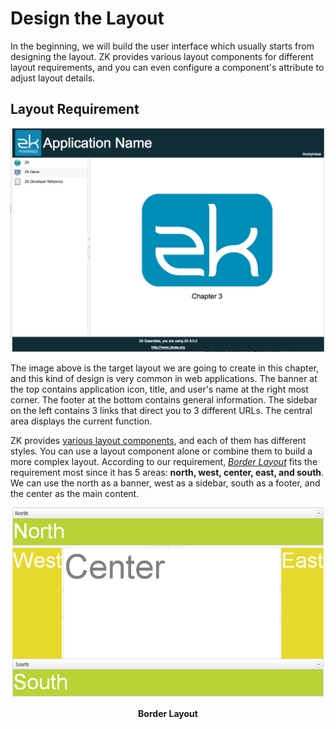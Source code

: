 # Design the Layout
In the beginning, we will build the user interface which usually starts
from designing the layout. ZK provides various layout components for different
layout requirements, and you can even configure a component's attribute
to adjust layout details.

## Layout Requirement

![](../images/ze-ch3-page-layout.png)

The image above is the target layout we are going to create in this chapter, and this kind of design is very common in web applications. The banner at the top contains application icon, title, and user's name at the right most corner. The footer at the bottom contains general information. The sidebar on the left contains 3 links that direct you to 3 different URLs. The central area displays the current function.

ZK provides [various layout components](https://www.zkoss.org/zkdemo/layout), and each of them has different styles. You can use a layout component alone or combine them to build a more complex layout. According to our requirement, [*Border Layout*](http://www.zkoss.org/zkdemo/layout/border_layout) fits the requirement most since it has 5 areas: **north, west, center, east, and south**. We can use the north as a banner, west as a sidebar, south as a footer, and the center as the main content.

![](../images/ze-ch3-borderlayout.png)

<div style="text-align:center">
<strong>Border Layout</strong>
</div>

